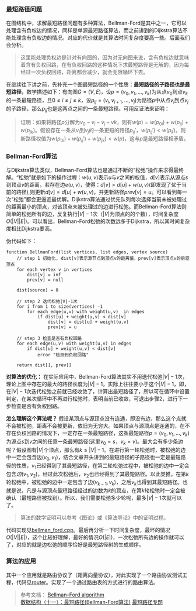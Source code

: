 ### 最短路径问题
在图结构中，求解最短路径问题有多种算法，Bellman-Ford是其中之一，它可以处理含有负权边的情况，同样是单源最短路径算法，而之前讲到的Dijkstra算法不能处理含有负权边的情况。对应的代价就是其算法时间复杂度要高一些。后面我们会分析。

>这里能处理负权边是针对有向图的，因为对无向图来说，含有负权边就意味着含有负权回路，在有负权回路的这种情况下求最短路径是无解的，因为每经过一次负权回路，距离都会减少，就会无限循环下去。

在继续往下讲之前，先补充一个图最短路径的一个性质：**最短路径的子路径也是最短路径**，数学描述如下：有向图$G=(V,E)$，设$p=(v_0,v_1,...,v_k)$为从点$v_0$到点$v_k$的一条最短路径，且$0≤i≤j≤k$，设$p_{ij}=(v_i,v_{i+1},...,v_j)$为路径$p$中从点$v_i$到点$v_j$的子路径，那么$p_{ij}$也是这两点之间的一条最短路径。可用反证法来证明：

>证明：如果将路径$p$分解为$v_0-v_i-v_j-vk$，则有$w(p)=w(p_{0i})+w(p_{ij})+w(p_{jk})$。假设存在一条从$v_i$到$v_j$的一条更短的路径$p_{ij}'$，$w(p_{ij}')<w(p_ij)$。则新路径权值为$w(p_{0i})+w(p_{ij}')+w(p_{jk}) < w(p)$，这与$p$是最短路径相矛盾。



### Bellman-Ford算法
与Dijkstra算法类似，Bellman-Ford算法也是通过不断的“松弛”操作来求得最终解。“松弛”就是如下的操作过程：$w(u,v)$表示$u$与$v$之间的权值，$d[v]$表示从源点$s$到顶点$v$的距离，若存在边$e(u,v)$，使得：$d[v] > d[u] + w(u,v)$(即发现了优于当前的路径),则更新$d[v] = d[u] + w(u,v)$，并更新路径$prev[v] = u$。可以看到每一次“松弛”都会更逼近最优解。Dijkstra算法通过优先队列每次选择当前未被处理过的距离最小的顶点，对该顶点未被处理过的边进行松弛。而Bellman-Ford算法则简单的松弛所有的边，反复执行$|V|-1$次（$|V|$为顶点的的个数），时间复杂度$O(|V||E|)$。可以看出，Bellman-Ford松弛的次数远多于Dijkstra，所以其时间复杂度相比Dijkstra要高。

伪代码如下：
```
function BellmanFord(list vertices, list edges, vertex source)
    // step 1 初始化, dist[v]表示源节点到顶点v的距离值，prev[v]表示顶点v的前驱顶点
    for each vertex v in vertices
        dist[v] = inf
        prev[v] = null

    dist[source] = 0

    // step 2 迭代松弛|V|-1次
    for i from 1 to size(vertices) -1 
        for each edge(u,v) with weight(u,v)  in edges
            if dist[u] + weight(u,v) < dist[v]
                dist[v] = dist[u] + weight(u,v)
                prev[v] = u
    
    // step 3 检查是否有负权回路
    for each edge(u,v) with weight(u,v) in edges
        if dist[u] + weight(u,v) < dist[v]
            error "检测到负权回路"

    return dist[], prev[]
```

**对算法的优化：** 在实际应用中，Bellman-Ford算法其实不用迭代松弛$|V|-1$次，理论上图中存在的最大的路径长度为$|V|-1$，实际上往往要小于这个$|V|-1$，即，在$|V|-1$次迭代松弛之前就已经收敛了，计算出最短路径了，所以可在循环中设置判定，在某次循环中不再进行松弛时，表明当前已收敛，可退出步骤2，进行下一步检查是否有负权回路。


**怎么理解这个算法呢？** 假设某顶点与源顶点没有连通，即没有边，那么这个点就不会被松弛，距离不会被更新，依旧为无穷大。如果顶点与源顶点是连通的，在不存在负权回路的情况下，一定存在一条最短路径，这条最短路径$p=(v_0,v_1,...,v_k)$为源点$s$到$v$之间的任意一条最短路径(这里$v_0=s$，$v_k=v$)。最大会有多少条边呢？假设图有$|V|$个顶点，那么有$k≤|V|-1$。在进行第一轮松弛时，被松弛的边中一定会包含边$(v_0,v_1)$，结合文章开头讲到的最短路径的子路径也一定是最短路径的性质，$v_1$已经得到了其最短路径，在第二轮松弛过程中，被松弛的边中一定会包含$边(v_1,v_2)$，经过此次松弛后，$v_2$也已经得到了其最短路径。以此类推，在第$k$轮松弛中，被松弛的边中一定包含了边$(v_{k-1},v_k)$，之后$v_k$也得到其最短路径。也就是说，凡是与源顶点最短路径经过的边数为$k$的顶点，在第$k$轮松弛时一定会被确认（最短路径被找到）。所以，我们需要松弛多少轮呢，最多$|V|-1$次就可以了。
>算法的数学证明可以参考《图论》或《算法导论》中的证明过程。


代码实现见[bellman_ford.cpp](./bellman_ford.cpp)。最后再分析一下时间复杂度，最坏的情况$O(|V||E|)$，这个比较好理解，最好的情况$O(|E|)$，一次松弛所有边的操作就可以了，对应的就是边松弛的顺序恰好是最短路径树的生成顺序。

### 算法的应用
其中一个应用就是路由协议了（距离向量协议），对此实现了一个路由协议测试工程，代码见[router](../project/router)。实现了一个通过路由表的方式进行的路由算法。

>参考文档：
[Bellman–Ford algorithm](https://en.wikipedia.org/wiki/Bellman%E2%80%93Ford_algorithm)      
[数据结构（十一）：最短路径(Bellman-Ford算法)](https://www.jianshu.com/p/b876fe9b2338)
[最短路径专题](https://www.jianshu.com/p/585ea9d0ceba)
